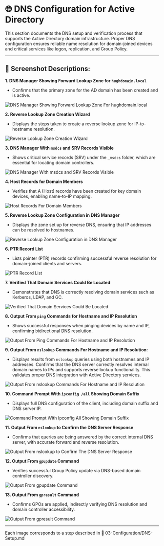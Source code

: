 # 🌐 DNS Configuration for Active Directory

This section documents the DNS setup and verification process that supports the Active Directory domain infrastructure. Proper DNS configuration ensures reliable name resolution for domain-joined devices and critical services like logon, replication, and Group Policy.

---

## 📸 Screenshot Descriptions:

**1. DNS Manager Showing Forward Lookup Zone for `hughdomain.local`**

- Confirms that the primary zone for the AD domain has been created and is active.

![DNS Manager Showing Forward Lookup Zone For hughdomain.local](https://github.com/user-attachments/assets/49da0768-4f2f-4e93-89a0-7497c99bec09)

**2. Reverse Lookup Zone Creation Wizard**

- Displays the steps taken to create a reverse lookup zone for IP-to-hostname resolution.

![Reverse Lookup Zone Creation Wizard](https://github.com/user-attachments/assets/10ebd273-c1a7-4e61-8323-b29e8f0225b2)

**3. DNS Manager With `msdcs` and SRV Records Visible**

- Shows critical service records (SRV) under the `_msdcs` folder, which are essential for locating domain controllers.

![DNS Manager With msdcs and SRV Records Visible](https://github.com/user-attachments/assets/6bdf6414-3673-4d76-91bb-3635bb6687bc)

**4. Host Records for Domain Members**

- Verifies that A (Host) records have been created for key domain devices, enabling name-to-IP mapping.

![Host Records For Domain Members](https://github.com/user-attachments/assets/799d22f0-446d-4598-810b-0c1c1d01e820)

**5. Reverse Lookup Zone Configuration in DNS Manager**

- Displays the zone set up for reverse DNS, ensuring that IP addresses can be resolved to hostnames.

![Reverse Lookup Zone Configuration in DNS Manager](https://github.com/user-attachments/assets/60a91dd9-dff6-43f8-9377-c609b3e6f845)

**6. PTR Record List**

- Lists pointer (PTR) records confirming successful reverse resolution for domain-joined clients and servers.

![PTR Record List](https://github.com/user-attachments/assets/e4d77d55-e09a-4fcf-a2cf-062d0f4be1e1)

**7. Verified That Domain Services Could Be Located**

- Demonstrates that DNS is correctly resolving domain services such as Kerberos, LDAP, and GC.

![Verified That Domain Services Could Be Located](https://github.com/user-attachments/assets/d1886a50-33e2-4383-a1cc-c511cfecae4a)

**8. Output From `ping` Commands for Hostname and IP Resolution**

- Shows successful responses when pinging devices by name and IP, confirming bidirectional DNS resolution.

![Output From Ping Commands For Hostname and IP Resolution](https://github.com/user-attachments/assets/4399c704-b426-4fd2-a349-3532c22f2d9d)

**9. Output From `nslookup` Commands For Hostname and IP Resolution:**

- Displays results from `nslookup` queries using both hostnames and IP addresses. Confirms that the DNS server correctly resolves internal domain names to IPs and supports reverse lookup functionality. This validates proper DNS integration with Active Directory services.

![Output From `nslookup` Commands For Hostname and IP Resolution](https://github.com/user-attachments/assets/d166a456-0d28-4956-adc6-3c537ed42c6e)

**10. Command Prompt With `ipconfig /all` Showing Domain Suffix**

- Displays full DNS configuration of the client, including domain suffix and DNS server IP.

![Command Prompt With Ipconfig All Showing Domain Suffix](https://github.com/user-attachments/assets/d65ecde3-ce87-4e26-ad71-4946ab0d98c0)

**11. Output From `nslookup` to Confirm the DNS Server Response**

- Confirms that queries are being answered by the correct internal DNS server, with accurate forward and reverse resolution.

![Output From `nslookup` to Confirm The DNS Server Response](https://github.com/user-attachments/assets/05855f94-6b9f-4bd7-a129-b205c8993f35)

**12. Output From `gpupdate` Command**

- Verifies successful Group Policy update via DNS-based domain controller discovery.

![Output From `gpupdate` Command](https://github.com/user-attachments/assets/284e084a-7b85-455d-abbf-9117d30b444f)

**13. Output From `gpresult` Command**

- Confirms GPOs are applied, indirectly verifying DNS resolution and domain controller accessibility.

![Output From `gpresult` Command](https://github.com/user-attachments/assets/310ebd8a-498f-4426-bd5a-96ef72c4823c)

---

Each image corresponds to a step described in 📂 03-Configuration/DNS-Setup.md
